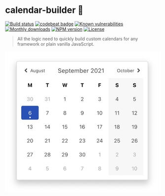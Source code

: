 # calendar-builder :calendar:

[![Build status](http://img.shields.io/travis/mblarsen/browser-acl.svg)](http://travis-ci.org/mblarsen/calendar-builder)
[![codebeat badge](https://codebeat.co/badges/8ca0a5dd-6e9f-4b88-8c01-43936e1972e7)](https://codebeat.co/projects/github-com-mblarsen-calendar-builder-master)
[![Known vulnerabilities](https://snyk.io/test/github/mblarsen/calendar-builder/badge.svg)](https://snyk.io/test/github/mblarsen/calendar-builder)
[![Monthly downloads](https://img.shields.io/npm/dm/calendar-builder.svg)](https://www.npmjs.com/package/calendar-builder)
[![NPM version](http://img.shields.io/npm/v/calendar-builder.svg)](https://www.npmjs.com/package/calendar-builder)
[![License](https://img.shields.io/badge/license-MIT-blue.svg)](https://github.com/mblarsen/calendar-builder/blob/master/LICENSE)


> All the logic need to quickly build custom calendars for any framework or plain vanilla JavaScript.

![Example](assets/example.jpeg)
